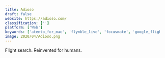 ```yaml
---
title: Adioso
draft: false 
website: https://adioso.com/
classification: ['']
platform: ['Web']
keywords: ['atento_for_mac', 'flymble_live', 'focusmate', 'google_flights', 'jetpacific', 'jetradar', 'later_reminders', 'principle_for_mac', 'reminder', 'skyscanner', 'slack_video_messaging_by_standuply', 'three.do', 'tiny_reminder', 'wonder_for_slack', 'virail']
image: 2020/04/Adioso.png
---
```

Flight search. Reinvented for humans.